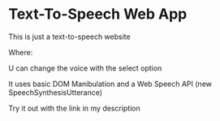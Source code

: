# Text-To-Speech Web App

This is just a text-to-speech website

Where:

U can change the voice with the select option

It uses basic DOM Manibulation and a Web Speech API (new SpeechSynthesisUtterance)

Try it out with the link in my description

